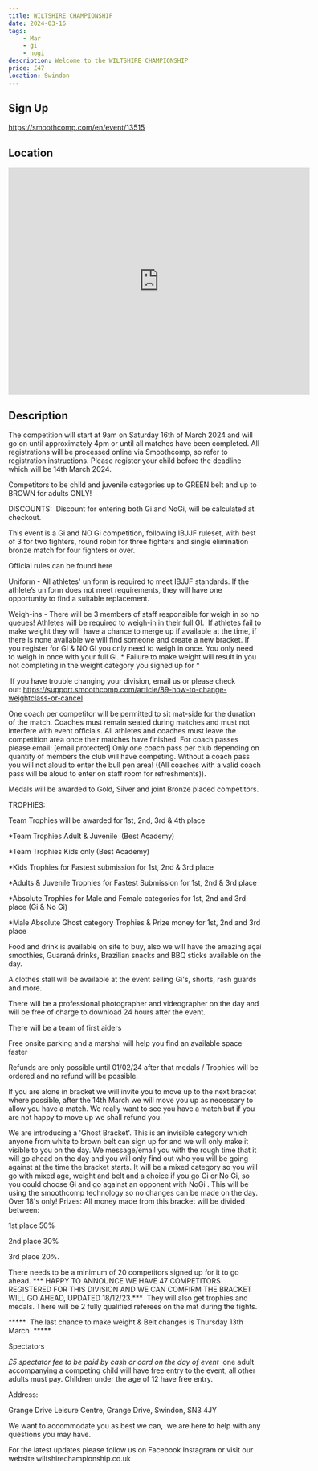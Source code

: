 ```yaml
---
title: WILTSHIRE CHAMPIONSHIP
date: 2024-03-16
tags:
    - Mar
    - gi 
    - nogi 
description: Welcome to the WILTSHIRE CHAMPIONSHIP
price: £47
location: Swindon
---
```

## Sign Up
https://smoothcomp.com/en/event/13515

## Location
<iframe src="https://www.google.com/maps/embed?pb=!1m18!1m12!1m3!1d12345.6789!2d-1.7458600!3d51.5798324!2m3!1f0!2f0!3f0!3m2!1i1024!2i768!4f13.1!3m3!1m2!1s0x0%3A0x0!2z51.5798324!5e0!3m2!1sen!2sus!4v1234567890" width="600" height="450" style="border:0;" allowfullscreen="" loading="lazy"></iframe>

## Description
The competition will start at 9am on Saturday 16th of March 2024 and will go on until approximately 4pm or until all matches have been completed. All registrations will be processed online via Smoothcomp, so refer to registration instructions. Please register your child before the deadline which will be 14th March 2024.


Competitors to be child and juvenile categories up to GREEN belt and up to BROWN for adults ONLY! 


DISCOUNTS:  Discount for entering both Gi and NoGi, will be calculated at checkout. 


This event is a Gi and NO Gi competition, following IBJJF ruleset, with best of 3 for two fighters, round robin for three fighters and single elimination bronze match for four fighters or over. 


Official rules can be found here 



Uniform - All athletes' uniform is required to meet IBJJF standards. If the athlete’s uniform does not meet requirements, they will have one opportunity to find a suitable replacement.




Weigh-ins - There will be 3 members of staff responsible for weigh in so no queues! Athletes will be required to weigh-in in their full GI.  If athletes fail to make weight they will  have a chance to merge up if available at the time, if there is none available we will find someone and create a new bracket. If you register for GI & NO GI you only need to weigh in once. You only need to weigh in once with your full Gi. * Failure to make weight will result in you not completing in the weight category you signed up for *


 If you have trouble changing your division, email us or please check out: https://support.smoothcomp.com/article/89-how-to-change-weightclass-or-cancel




One coach per competitor will be permitted to sit mat-side for the duration of the match. Coaches must remain seated during matches and must not interfere with event officials. All athletes and coaches must leave the competition area once their matches have finished. For coach passes please email: [email protected] Only one coach pass per club depending on quantity of members the club will have competing. Without a coach pass you will not aloud to enter the bull pen area! ((All coaches with a valid coach pass will be aloud to enter on staff room for refreshments)). 



Medals will be awarded to Gold, Silver and joint Bronze placed competitors.


TROPHIES:


Team Trophies will be awarded for 1st, 2nd, 3rd & 4th place


*Team Trophies Adult & Juvenile  (Best Academy)


*Team Trophies Kids only (Best Academy) 


*Kids Trophies for Fastest submission for 1st, 2nd & 3rd place 


*Adults & Juvenile Trophies for Fastest Submission for 1st, 2nd & 3rd place 


*Absolute Trophies for Male and Female categories for 1st, 2nd and 3rd place (Gi & No Gi)


*Male Absolute Ghost category Trophies & Prize money for 1st, 2nd and 3rd place


Food and drink is available on site to buy, also we will have the amazing açaí smoothies, Guaraná drinks, Brazilian snacks and BBQ sticks available on the day. 


A clothes stall will be available at the event selling Gi's, shorts, rash guards and more.


There will be a professional photographer and videographer on the day and will be free of charge to download 24 hours after the event.


There will be a team of first aiders 


Free onsite parking and a marshal will help you find an available space faster 


Refunds are only possible until 01/02/24 after that medals / Trophies will be ordered and no refund will be possible. 


If you are alone in bracket we will invite you to move up to the next bracket where possible, after the 14th March we will move you up as necessary to allow you have a match. We really want to see you have a match but if you are not happy to move up we shall refund you.


We are introducing a 'Ghost Bracket'. This is an invisible category which anyone from white to brown belt can sign up for and we will only make it visible to you on the day. We message/email you with the rough time that it will go ahead on the day and you will only find out who you will be going against at the time the bracket starts. It will be a mixed category so you will go with mixed age, weight and belt and a choice if you go Gi or No Gi, so you could choose Gi and go against an opponent with NoGi . This will be using the smoothcomp technology so no changes can be made on the day. Over 18's only! Prizes: All money made from this bracket will be divided between:


1st place 50%


2nd place 30% 


3rd place 20%. 


There needs to be a minimum of 20 competitors signed up for it to go ahead. *** HAPPY TO ANNOUNCE WE HAVE 47 COMPETITORS REGISTERED FOR THIS DIVISION AND WE CAN COMFIRM THE BRACKET WILL GO AHEAD, UPDATED 18/12/23.***  They will also get trophies and medals. There will be 2 fully qualified referees on the mat during the fights. 


*****  The last chance to make weight & Belt changes is Thursday 13th March  *****


Spectators


*£5 spectator fee to be paid by cash or card on the day of event*  one adult accompanying a competing child will have free entry to the event, all other adults must pay. Children under the age of 12 have free entry.


Address:


Grange Drive Leisure Centre, Grange Drive, Swindon, SN3 4JY


We want to accommodate you as best we can,  we are here to help with any questions you may have.  


For the latest updates please follow us on Facebook Instagram or visit our website wiltshirechampionship.co.uk